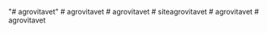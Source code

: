 "# agrovitavet" 
#   a g r o v i t a v e t  
 #   a g r o v i t a v e t  
 #   s i t e a g r o v i t a v e t  
 #   a g r o v i t a v e t  
 #   a g r o v i t a v e t  
 